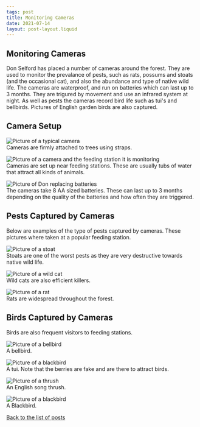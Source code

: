 ```yaml
---
tags: post
title: Monitoring Cameras
date: 2021-07-14
layout: post-layout.liquid
---
```


## Monitoring Cameras

Don Selford has placed a number of cameras around the forest. They are used to monitor the prevalance of pests, such as rats, possums and stoats (and the occasional cat), and also the abundance and type of native wild life. The cameras are waterproof, and run on batteries which can last up to 3 months. They are trigured by movement and use an infrared system at night. As well as pests the cameras record bird life such as tui's and bellbirds. Pictures of English garden birds are also captured.

## Camera Setup

![Picture of a typical camera](/images/news/cameras/camera.jpg)<br />
Cameras are firmly attached to trees using straps.

![Picture of a camera and the feeding station it is monitoring](/images/news/cameras/camera-and-feeding-station.jpg)<br />
Cameras are set up near feeding stations. These are usually tubs of water that attract all kinds of animals.

![Picture of Don replacing batteries](/images/news/cameras/don-replacing-batteries.jpg)<br />
The cameras take 8 AA sized batteries. These can last up to 3 months depending on the quality of the batteries and how often they are triggered.


## Pests Captured by Cameras

Below are examples of the type of pests captured by cameras. These pictures where taken at a popular feeding station.

![Picture of a stoat](/images/news/cameras/stoat.jpg)<br />
Stoats are one of the worst pests as they are very destructive towards native wild life.

![Picture of a wild cat](/images/news/cameras/cat.jpg)<br />
Wild cats are also efficient killers.

![Picture of a rat](/images/news/cameras/rat.jpg)<br />
Rats are widespread throughout the forest.

## Birds Captured by Cameras

Birds are also frequent visitors to feeding stations.

![Picture of a bellbird](/images/news/cameras/bellbird.jpg)<br />
A bellbird.

![Picture of a blackbird](/images/news/cameras/tui.jpg)<br />
A tui. Note that the berries are fake and are there to attract birds.

![Picture of a thrush](/images/news/cameras/thrush.jpg)<br />
An English song thrush.

![Picture of a blackbird](/images/news/cameras/blackbird.jpg)<br />
A Blackbird.



[Back to the list of posts](/postlist)

<p>&nbsp;</p>